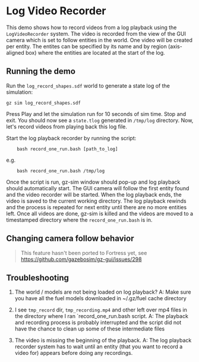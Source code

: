 # Log Video Recorder

This demo shows how to record videos from a log playback using the
`LogVideoRecorder` system. The video is recorded from the view of the GUI camera
which is set to follow entities in the world. One video will be created per
entity. The entites can be specified by its name and by region (axis-aligned
box) where the entities are located at the start of the log.

## Running the demo

Run the `log_record_shapes.sdf` world to generate a state log of the simulation:

    gz sim log_record_shapes.sdf

Press Play and let the simulation run for 10 seconds of sim time. Stop and exit.
You should now see a `state.tlog` generated in `/tmp/log` directory. Now, let's
record videos from playing back this log file.

Start the log playback recorder by running the script:

        bash record_one_run.bash [path_to_log]

e.g.

        bash record_one_run.bash /tmp/log

Once the script is run, gz-sim window should pop-up and log playback
should automatically start. The GUI camera will follow the first entity found
and the video recorder will be started. When the log playback ends, the video
is saved to the current working directory. The log playback rewinds and the
process is repeated for next entity until there are no more entities left. Once
all videos are done, gz-sim is killed and the videos are moved to a
timestamped directory where the `record_one_run.bash` is in.

## Changing camera follow behavior

> This feature hasn't been ported to Fortress yet, see
> https://github.com/gazebosim/gz-gui/issues/298

## Troubleshooting

1. The world / models are not being loaded on log playback?
    A: Make sure you have all the fuel models downloaded in ~/.gz/fuel cache
directory

1. I see `tmp_record` dir, `tmp_recording.mp4` and other left over mp4 files
in the directory where I ran `record_one_run.bash script.
    A: The playback and recording process is probably interrupted and the
script did not have the chance to clean up some of these intermediate files

1. The video is missing the beginning of the playback.
    A: The log playback recorder system has to wait until an entity (that you want
to record a video for) appears before doing any recordings.
